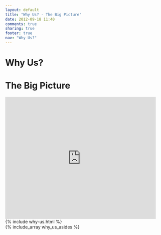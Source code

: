 ```yaml
---
layout: default
title: "Why Us? - The Big Picture"
date: 2012-09-18 11:40
comments: true
sharing: true
footer: true
nav: "Why Us?"
---
```

<div class="span9">
  <a name=top></a>
  <h1>Why Us?</h1>
  <div id="the-big-picture" class="google-presentation">
    <h1>The Big Picture</h1>
    <iframe src="https://docs.google.com/presentation/d/1I-VuAdcIXIoIlackk9cDHohZTjJ_gg8bVZTjfGGWkAE/embed?start=false&loop=false&delayms=3000" frameborder="0" width="480" height="389" allowfullscreen="true" mozallowfullscreen="true" webkitallowfullscreen="true"></iframe>
  </div>
{% include why-us.html %}
</div>
<div class="sidebar-nav span3">
  {% include_array why_us_asides %}
</div>
